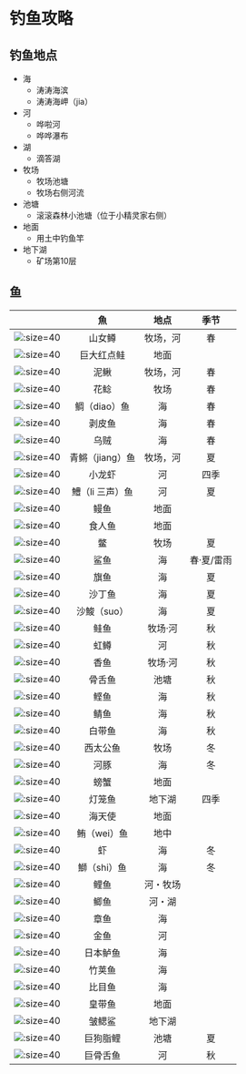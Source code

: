 # 钓鱼攻略

## 钓鱼地点

* 海
	* 涛涛海滨
	* 涛涛海岬（jia）
* 河
	* 哗啦河
	* 哗哗瀑布
* 湖
	* 滴答湖
* 牧场
	* 牧场池塘
	* 牧场右侧河流
* 池塘
	* 滚滚森林小池塘（位于小精灵家右侧）
* 地面
	* 用土中钓鱼竿
* 地下湖
	* 矿场第10层


## 鱼

||魚|地点|季节|
|-|:-:|:-:|:-:|
|![](https://gerinn.h5ome.com//d/f/1.jpg ':size=40')|山女鳟|牧场，河|春|
|![](https://gerinn.h5ome.com//d/f/2.jpg ':size=40')|巨大红点鲑|地面||
|![](https://gerinn.h5ome.com//d/f/3.jpg ':size=40')|泥鳅|牧场，河|春|
|![](https://gerinn.h5ome.com//d/f/4.jpg ':size=40')|花鲶|牧场|春|
|![](https://gerinn.h5ome.com//d/f/5.jpg ':size=40')|鲷（diao）鱼|海|春|
|![](https://gerinn.h5ome.com//d/f/6.jpg ':size=40')|剥皮鱼|海|春|
|![](https://gerinn.h5ome.com//d/f/7.jpg ':size=40')|乌贼|海|春|
|![](https://gerinn.h5ome.com//d/f/8.jpg ':size=40')|青鳉（jiang）鱼|牧场，河|夏|
|![](https://gerinn.h5ome.com//d/f/9.jpg ':size=40')|小龙虾|河|四季|
|![](https://gerinn.h5ome.com//d/f/10.jpg ':size=40')|鱧（li 三声）鱼|河|夏|
|![](https://gerinn.h5ome.com//d/f/11.jpg ':size=40')|鳗鱼|地面||
|![](https://gerinn.h5ome.com//d/f/12.jpg ':size=40')|食人鱼|地面||
|![](https://gerinn.h5ome.com//d/f/13.jpg ':size=40')|鳖|牧场|夏|
|![](https://gerinn.h5ome.com//d/f/14.jpg ':size=40')|鲨鱼|海|春·夏/雷雨||
|![](https://gerinn.h5ome.com//d/f/15.jpg ':size=40')|旗鱼|海|夏|
|![](https://gerinn.h5ome.com//d/f/16.jpg ':size=40')|沙丁鱼|海|夏|
|![](https://gerinn.h5ome.com//d/f/17.jpg ':size=40')|沙鮻（suo）|海|夏|
|![](https://gerinn.h5ome.com//d/f/18.jpg ':size=40')|鲑鱼|牧场·河|秋|
|![](https://gerinn.h5ome.com//d/f/19.jpg ':size=40')|虹鳟|河|秋|
|![](https://gerinn.h5ome.com//d/f/20.jpg ':size=40')|香鱼|牧场·河|秋|
|![](https://gerinn.h5ome.com//d/f/21.jpg ':size=40')|骨舌鱼|池塘|秋|
|![](https://gerinn.h5ome.com//d/f/22.jpg ':size=40')|鲣鱼|海|秋||
|![](https://gerinn.h5ome.com//d/f/23.jpg ':size=40')|鲭鱼|海|秋|
|![](https://gerinn.h5ome.com//d/f/24.jpg ':size=40')|白带鱼|海|秋||
|![](https://gerinn.h5ome.com//d/f/25.jpg ':size=40')|西太公鱼|牧场|冬|
|![](https://gerinn.h5ome.com//d/f/26.jpg ':size=40')|河豚|海|冬||
|![](https://gerinn.h5ome.com//d/f/27.jpg ':size=40')|螃蟹|地面||
|![](https://gerinn.h5ome.com//d/f/28.jpg ':size=40')|灯笼鱼|地下湖|四季|
|![](https://gerinn.h5ome.com//d/f/29.jpg ':size=40')|海天使|地面||
|![](https://gerinn.h5ome.com//d/f/30.jpg ':size=40')|鲔（wei）鱼|地中||
|![](https://gerinn.h5ome.com//d/f/31.jpg ':size=40')|虾|海|冬|
|![](https://gerinn.h5ome.com//d/f/32.jpg ':size=40')|鰤（shi）鱼|海|冬|
|![](https://gerinn.h5ome.com//d/f/33.jpg ':size=40')|鲤鱼|河・牧场||
|![](https://gerinn.h5ome.com//d/f/34.jpg ':size=40')|鲫鱼|河・湖||
|![](https://gerinn.h5ome.com//d/f/35.jpg ':size=40')|章鱼|海||
|![](https://gerinn.h5ome.com//d/f/36.jpg ':size=40')|金鱼|河||
|![](https://gerinn.h5ome.com//d/f/37.jpg ':size=40')|日本鲈鱼|海||
|![](https://gerinn.h5ome.com//d/f/38.jpg ':size=40')|竹荚鱼|海||
|![](https://gerinn.h5ome.com//d/f/39.jpg ':size=40')|比目鱼|海||
|![](https://gerinn.h5ome.com//d/f/40.jpg ':size=40')|皇带鱼|地面||
|![](https://gerinn.h5ome.com//d/f/41.jpg ':size=40')|皱鳃鲨|地下湖||
|![](https://gerinn.h5ome.com//d/f/42.jpg ':size=40')|巨狗脂鲤|池塘|夏|
|![](https://gerinn.h5ome.com//d/f/43.jpg ':size=40')|巨骨舌鱼|河|秋|